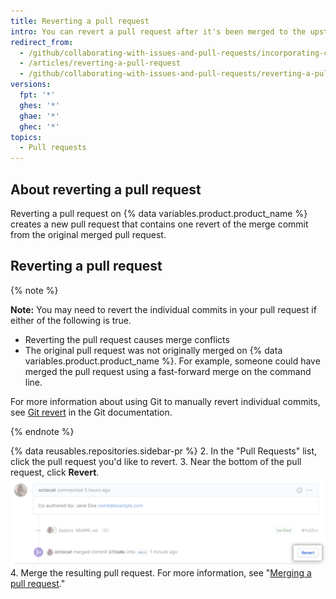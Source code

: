 ```yaml
---
title: Reverting a pull request
intro: You can revert a pull request after it's been merged to the upstream branch.
redirect_from:
  - /github/collaborating-with-issues-and-pull-requests/incorporating-changes-from-a-pull-request/reverting-a-pull-request
  - /articles/reverting-a-pull-request
  - /github/collaborating-with-issues-and-pull-requests/reverting-a-pull-request
versions:
  fpt: '*'
  ghes: '*'
  ghae: '*'
  ghec: '*'
topics:
  - Pull requests
---
```

## About reverting a pull request

Reverting a pull request on {% data variables.product.product_name %} creates a new pull request that contains one revert of the merge commit from the original merged pull request.

## Reverting a pull request

{% note %}

**Note:** You may need to revert the individual commits in your pull request if either of the following is true.

- Reverting the pull request causes merge conflicts
- The original pull request was not originally merged on {% data variables.product.product_name %}. For example, someone could have merged the pull request using a fast-forward merge on the command line.

For more information about using Git to manually revert individual commits, see [Git revert](https://git-scm.com/docs/git-revert.html) in the Git documentation.

{% endnote %}

{% data reusables.repositories.sidebar-pr %}
2. In the "Pull Requests" list, click the pull request you'd like to revert.
3. Near the bottom of the pull request, click **Revert**.
  ![Revert pull request link](/assets/images/help/pull_requests/revert-pull-request-link.png)
4. Merge the resulting pull request. For more information, see "[Merging a pull request](/github/collaborating-with-issues-and-pull-requests/merging-a-pull-request)."
